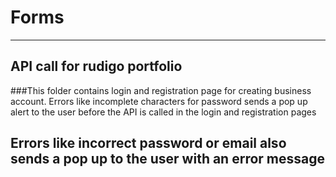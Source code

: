 # Forms


---------------------------------------------------------


## API call for rudigo portfolio


###This folder contains login and registration page for creating business account.
Errors like incomplete characters for password sends a pop up alert to the user before the API is called in the login and registration pages

Errors like incorrect password or email also sends a pop up to the user with an error message 
-----------
